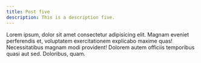 ```yaml
---
title: Post five
description: This is a description five.
---
```



Lorem ipsum, dolor sit amet consectetur adipisicing elit. Magnam eveniet perferendis et, voluptatem exercitationem explicabo maxime quas! Necessitatibus magnam modi provident! Dolorem autem officiis temporibus quasi aut sed. Doloribus, quam.
